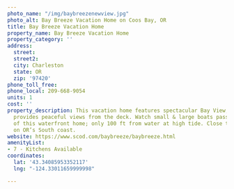 ```yaml
---
photo_name: "/img/baybreezenewview.jpg"
photo_alt: Bay Breeze Vacation Home on Coos Bay, OR
title: Bay Breeze Vacation Home
property_name: Bay Breeze Vacation Home
property_category: ''
address:
  street: 
  street2: 
  city: Charleston
  state: OR
  zip: '97420'
phone_toll_free: 
phone_local: 209-668-9054
units: 1
cost: ''
property_description: This vacation home features spectacular Bay View, sleeps 8 &
  provides peaceful views from the deck. Watch small & large boats pass right in front
  of this waterfront home; only 100 ft from water at high tide. Close to activities
  on OR’s South coast.
website: https://www.scod.com/baybreeze/baybreeze.html
amenityList:
- 7 - Kitchens Available
coordinates:
  lat: '43.34085953352117'
  lng: "-124.33011659999998"

---
```

